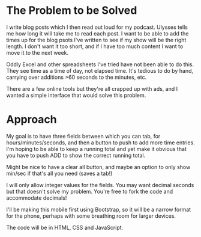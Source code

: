 # The Problem to be Solved

I write blog posts which I then read out loud for my podcast. Ulysses tells me how long it will take me to read each post. I want to be able to add the times up for the blog psots I've written to see if my show will be the right length. I don't want it too short, and if I have too much content I want to move it to the next week.

Oddly Excel and other spreadsheets I've tried have not been able to do this. They see time as a time of day, not elapsed time.  It's tedious to do by hand, carrying over additions >60 seconds to the minutes, etc.

There are a few online tools but they're all crapped up with ads, and I wanted a simple interface that would solve this problem.

# Approach

My goal is to have three fields between which you can tab, for hours/minutes/seconds, and then a button to push to add more time entries.  I'm hoping to be able to keep a running total and yet make it obvious that you have to push ADD to show the correct running total.  

Might be nice to have a clear all button, and maybe an option to only show min/sec if that's all you need (saves a tab!)

I will only allow integer values for the fields. You may want decimal seconds but that doesn't solve my problem. You're free to fork the code and accommodate decimals!

I'll be making this mobile first using Bootstrap, so it will be a narrow format for the phone, perhaps with some breathing room for larger devices.

The code will be in HTML, CSS and JavaScript.


